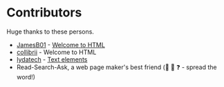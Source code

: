 # Contributors

Huge thanks to these persons.

- [JamesB01](https://github.com/JamesB01) - [Welcome to HTML](welcome-to-html.md)
- [collibrii](https://github.com/collibrii) - Welcome to HTML
- [lydatech](https://github.com/lydatech) - [Text elements](text-elements.md)
- Read-Search-Ask, a web page maker's best friend (:book: :mag_right: :question: - spread the word!)